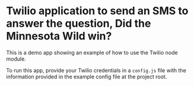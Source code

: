 # Twilio application to send an SMS to answer the question, Did the Minnesota Wild win?

This is a demo app showing an example of how to use the Twilio node module.

To run this app, provide your Twilio credentials in a `config.js` file with the information provided in the example config file at the project root.
